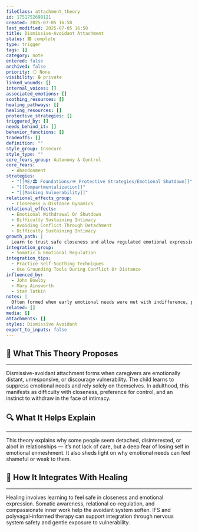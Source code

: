 ```yaml
---
fileClass: attachment_theory
id: 1751752698121
created: 2025-07-05 16:58
last_modified: 2025-07-05 16:58
title: Dismissive-Avoidant Attachment
status: 🟩 complete
type: trigger
tags: []
category: note
entered: false
archived: false
priority: ⚪ None
visibility: 🔒 private
linked_wounds: []
internal_voices: []
associated_emotions: []
soothing_resources: []
healing_pathways: []
healing_resources: []
protective_strategies: []
triggered_by: []
needs_behind_it: []
behavior_functions: []
tradeoffs: []
definition: ""
style_group: Insecure
style_type: ""
core_fears_group: Autonomy & Control
core_fears:
  - Abandonment
strategies:
  - "[[ME/🏛️ Foundations/🪖 Protective Strategies/Emotional Shutdown]]"
  - "[[Compartmentalization]]"
  - "[[Masking Vulnerability]]"
relational_effects_group:
  - Closeness & Distance Dynamics
relational_effects:
  - Emotional Withdrawal Or Shutdown
  - Difficulty Sustaining Intimacy
  - Avoiding Conflict Through Detachment
  - Difficulty Sustaining Intimacy
growth_path: |
  Learn to trust safe closeness and allow regulated emotional expression in connection.
integration_group:
  - Somatic & Emotional Regulation
integration_tips:
  - Practice Self-Soothing Techniques
  - Use Grounding Tools During Conflict Or Distance
influenced_by:
  - John Bowlby
  - Mary Ainsworth
  - Stan Tatkin
notes: |
  Often formed when early emotional needs were met with indifference, pressure to self-soothe, or emotional dismissal.
related: []
media: []
attachments: []
styles: Dismissive Avoidant
export_to_inputs: false
---
```


## 🧠 What This Theory Proposes
---
Dismissive-avoidant attachment forms when caregivers are emotionally distant, unresponsive, or discourage vulnerability. The child learns to suppress emotional needs and rely solely on themselves. In adulthood, this manifests as difficulty with closeness, preference for control, and an instinct to withdraw in the face of intimacy.

## 🔍 What It Helps Explain
---
This theory explains why some people seem detached, disinterested, or aloof in relationships — it’s not lack of care, but a deep fear of losing self in emotional enmeshment. It also sheds light on why emotional needs can feel shameful or weak to them.

## 🧩 How It Integrates With Healing
---
Healing involves learning to feel safe in closeness and emotional expression. Somatic awareness, relational co-regulation, and compassionate inner work help the avoidant system soften. IFS and polyvagal-informed therapy can support integration through nervous system safety and gentle exposure to vulnerability.

